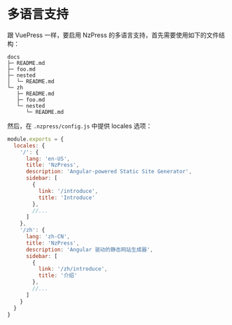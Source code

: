 # 多语言支持

跟 VuePress 一样，要启用 NzPress 的多语言支持，首先需要使用如下的文件结构：

```tree
docs
├─ README.md
├─ foo.md
├─ nested
│  └─ README.md
└─ zh
   ├─ README.md
   ├─ foo.md
   └─ nested
      └─ README.md
```

然后，在 `.nzpress/config.js` 中提供 locales 选项：

```js
module.exports = {
  locales: {
    '/': {
      lang: 'en-US',
      title: 'NzPress',
      description: 'Angular-powered Static Site Generator',
      sidebar: [
        {
          link: '/introduce',
          title: 'Introduce'
        },
        //...
      ]
    },
    '/zh': {
      lang: 'zh-CN',
      title: 'NzPress',
      description: 'Angular 驱动的静态网站生成器',
      sidebar: [
        {
          link: '/zh/introduce',
          title: '介绍'
        },
        //...
      ]
    }
  }
}
```
